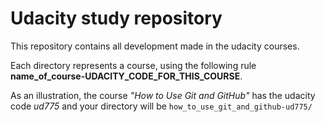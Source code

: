 # Udacity study repository

This repository contains all development made in the udacity courses. 

Each directory represents a course, using the following rule **name_of_course-UDACITY_CODE_FOR_THIS_COURSE**.

As an illustration, the course *"How to Use Git and GitHub"* has the udacity code *ud775* and your directory will be `how_to_use_git_and_github-ud775/`
